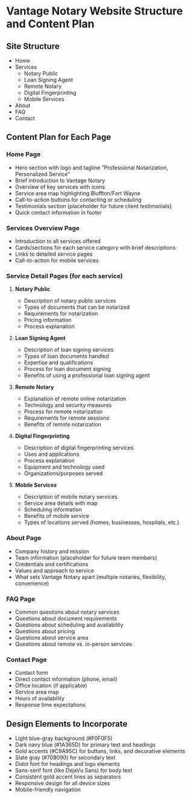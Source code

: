 # Vantage Notary Website Structure and Content Plan

## Site Structure
- Home
- Services
  - Notary Public
  - Loan Signing Agent
  - Remote Notary
  - Digital Fingerprinting
  - Mobile Services
- About
- FAQ
- Contact

## Content Plan for Each Page

### Home Page
- Hero section with logo and tagline "Professional Notarization, Personalized Service"
- Brief introduction to Vantage Notary
- Overview of key services with icons
- Service area map highlighting Bluffton/Fort Wayne
- Call-to-action buttons for contacting or scheduling
- Testimonials section (placeholder for future client testimonials)
- Quick contact information in footer

### Services Overview Page
- Introduction to all services offered
- Cards/sections for each service category with brief descriptions
- Links to detailed service pages
- Call-to-action for mobile services

### Service Detail Pages (for each service)
1. **Notary Public**
   - Description of notary public services
   - Types of documents that can be notarized
   - Requirements for notarization
   - Pricing information
   - Process explanation

2. **Loan Signing Agent**
   - Description of loan signing services
   - Types of loan documents handled
   - Expertise and qualifications
   - Process for loan document signing
   - Benefits of using a professional loan signing agent

3. **Remote Notary**
   - Explanation of remote online notarization
   - Technology and security measures
   - Process for remote notarization
   - Requirements for remote sessions
   - Benefits of remote notarization

4. **Digital Fingerprinting**
   - Description of digital fingerprinting services
   - Uses and applications
   - Process explanation
   - Equipment and technology used
   - Organizations/purposes served

5. **Mobile Services**
   - Description of mobile notary services
   - Service area details with map
   - Scheduling information
   - Benefits of mobile service
   - Types of locations served (homes, businesses, hospitals, etc.)

### About Page
- Company history and mission
- Team information (placeholder for future team members)
- Credentials and certifications
- Values and approach to service
- What sets Vantage Notary apart (multiple notaries, flexibility, convenience)

### FAQ Page
- Common questions about notary services
- Questions about document requirements
- Questions about scheduling and availability
- Questions about pricing
- Questions about service area
- Questions about remote vs. in-person services

### Contact Page
- Contact form
- Direct contact information (phone, email)
- Office location (if applicable)
- Service area map
- Hours of availability
- Response time expectations

## Design Elements to Incorporate
- Light blue-gray background (#F0F0F5)
- Dark navy blue (#1A365D) for primary text and headings
- Gold accents (#C9A95C) for buttons, links, and decorative elements
- Slate gray (#708090) for secondary text
- Didot font for headings and logo elements
- Sans-serif font (like DejaVu Sans) for body text
- Consistent gold accent lines as separators
- Responsive design for all device sizes
- Mobile-friendly navigation
